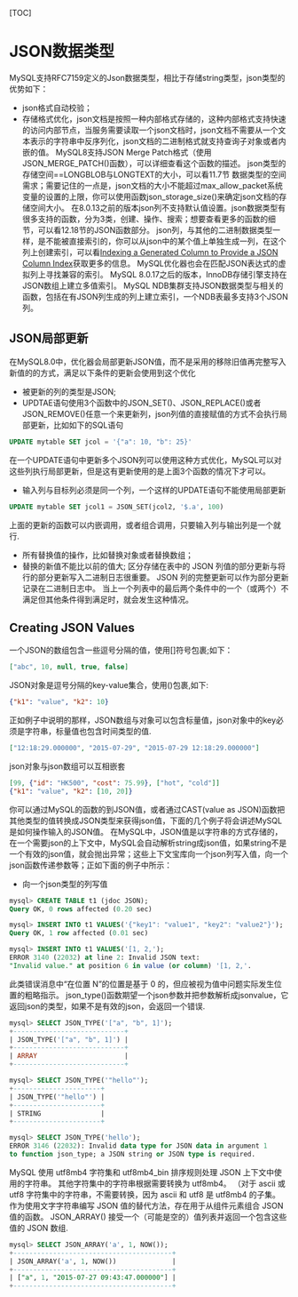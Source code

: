 [TOC]
# JSON数据类型
MySQL支持RFC7159定义的Json数据类型，相比于存储string类型，json类型的优势如下：
- json格式自动校验；
- 存储格式优化，json文档是按照一种内部格式存储的，这种内部格式支持快速的访问内部节点，当服务需要读取一个json文档时，json文档不需要从一个文本表示的字符串中反序列化，json文档的二进制格式就支持查询子对象或者内嵌的值。
MySQL8支持JSON Merge Patch格式（使用JSON_MERGE_PATCH()函数），可以详细查看这个函数的描述。
json类型的存储空间==LONGBLOB与LONGTEXT的大小，可以看11.7节 数据类型的空间需求；需要记住的一点是，json文档的大小不能超过max_allow_packet系统变量的设置的上限，你可以使用函数json_storage_size()来确定json文档的存储空间大小。
在8.0.13之前的版本json列不支持默认值设置。json数据类型有很多支持的函数，分为3类，创建、操作、搜索；想要查看更多的函数的细节，可以看12.18节的JSON函数部分。
json列，与其他的二进制数据类型一样，是不能被直接索引的，你可以从json中的某个值上单独生成一列，在这个列上创建索引，可以看[Indexing a Generated Column to Provide a JSON Column Index](https://dev.mysql.com/doc/refman/8.0/en/create-table-secondary-indexes.html#json-column-indirect-index)获取更多的信息。
MySQL优化器也会在匹配JSON表达式的虚拟列上寻找兼容的索引。
MySQL 8.0.17之后的版本，InnoDB存储引擎支持在JSON数组上建立多值索引。
MySQL NDB集群支持JSON数据类型与相关的函数，包括在有JSON列生成的列上建立索引，一个NDB表最多支持3个JSON列。
## JSON局部更新
在MySQL8.0中，优化器会局部更新JSON值，而不是采用的移除旧值再完整写入新值的的方式，满足以下条件的更新会使用到这个优化
- 被更新的列的类型是JSON;
- UPDTAE语句使用3个函数中的JSON_SET()、JSON_REPLACE()或者JSON_REMOVE()任意一个来更新列，json列值的直接赋值的方式不会执行局部更新，比如如下的SQL语句
```sql
UPDATE mytable SET jcol = '{"a": 10, "b": 25}'
```
在一个UPDATE语句中更新多个JSON列可以使用这种方式优化，MySQL可以对这些列执行局部更新，但是这有更新使用的是上面3个函数的情况下才可以。
- 输入列与目标列必须是同一个列，一个这样的UPDATE语句不能使用局部更新
```sql
UPDATE mytable SET jcol1 = JSON_SET(jcol2, '$.a', 100)
```
上面的更新的函数可以内嵌调用，或者组合调用，只要输入列与输出列是一个就行.
- 所有替换值的操作，比如替换对象或者替换数组；
- 替换的新值不能比以前的值大;
区分存储在表中的 JSON 列值的部分更新与将行的部分更新写入二进制日志很重要。 JSON 列的完整更新可以作为部分更新记录在二进制日志中。 当上一个列表中的最后两个条件中的一个（或两个）不满足但其他条件得到满足时，就会发生这种情况。
## Creating JSON Values
一个JSON的数组包含一些逗号分隔的值，使用[]符号包裹;如下：
```json
["abc", 10, null, true, false]
```
JSON对象是逗号分隔的key-value集合，使用()包裹,如下:
```json
{"k1": "value", "k2": 10}
```
正如例子中说明的那样，JSON数组与对象可以包含标量值，json对象中的key必须是字符串，标量值也包含时间类型的值.
```json
["12:18:29.000000", "2015-07-29", "2015-07-29 12:18:29.000000"]
```
json对象与json数组可以互相嵌套
```json
[99, {"id": "HK500", "cost": 75.99}, ["hot", "cold"]]
{"k1": "value", "k2": [10, 20]}
```
你可以通过MySQL的函数的到JSON值，或者通过CAST(value as JSON)函数把其他类型的值转换成JSON类型来获得json值，下面的几个例子将会讲述MySQL是如何操作输入的JSON值。
在MySQL中，JSON值是以字符串的方式存储的，在一个需要json的上下文中，MySQL会自动解析string成json值，如果string不是一个有效的json值，就会抛出异常；这些上下文宝库向一个json列写入值，向一个json函数传递参数等；正如下面的例子中所示：
- 向一个json类型的列写值
```sql
mysql> CREATE TABLE t1 (jdoc JSON);
Query OK, 0 rows affected (0.20 sec)

mysql> INSERT INTO t1 VALUES('{"key1": "value1", "key2": "value2"}');
Query OK, 1 row affected (0.01 sec)

mysql> INSERT INTO t1 VALUES('[1, 2,');
ERROR 3140 (22032) at line 2: Invalid JSON text:
"Invalid value." at position 6 in value (or column) '[1, 2,'.
```
此类错误消息中“在位置 N”的位置是基于 0 的，但应被视为值中问题实际发生位置的粗略指示。 
json_type()函数期望一个json参数并把参数解析成jsonvalue，它返回json的类型，如果不是有效的json，会返回一个错误.
```sql
mysql> SELECT JSON_TYPE('["a", "b", 1]');
+----------------------------+
| JSON_TYPE('["a", "b", 1]') |
+----------------------------+
| ARRAY                      |
+----------------------------+

mysql> SELECT JSON_TYPE('"hello"');
+----------------------+
| JSON_TYPE('"hello"') |
+----------------------+
| STRING               |
+----------------------+

mysql> SELECT JSON_TYPE('hello');
ERROR 3146 (22032): Invalid data type for JSON data in argument 1
to function json_type; a JSON string or JSON type is required.
```
MySQL 使用 utf8mb4 字符集和 utf8mb4_bin 排序规则处理 JSON 上下文中使用的字符串。 其他字符集中的字符串根据需要转换为 utf8mb4。 （对于 ascii 或 utf8 字符集中的字符串，不需要转换，因为 ascii 和 utf8 是 utf8mb4 的子集。
作为使用文字字符串编写 JSON 值的替代方法，存在用于从组件元素组合 JSON 值的函数。 JSON_ARRAY() 接受一个（可能是空的）值列表并返回一个包含这些值的 JSON 数组.
```sql
mysql> SELECT JSON_ARRAY('a', 1, NOW());
+----------------------------------------+
| JSON_ARRAY('a', 1, NOW())              |
+----------------------------------------+
| ["a", 1, "2015-07-27 09:43:47.000000"] |
+----------------------------------------+
```

